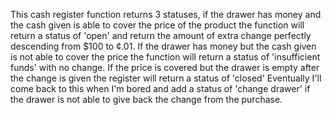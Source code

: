 This cash register function returns 3 statuses, if the drawer has money and the cash given is able to cover the price of the product the function will return a status of 'open' and return the amount of extra change perfectly descending from $100 to ¢.01.
If the drawer has money but the cash given is not able to cover the price the function will return a status of 'insufficient funds' with no change.
If the price is covered but the drawer is empty after the change is given the register will return a status of 'closed'
Eventually I'll come back to this when I'm bored and add a status of 'change drawer' if the drawer is not able to give back the change from the purchase.
